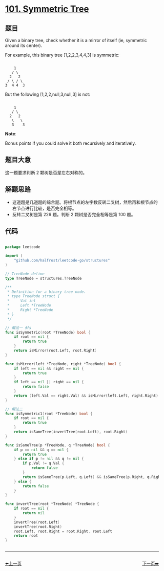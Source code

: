# [101. Symmetric Tree](https://leetcode.com/problems/symmetric-tree/)

## 题目


Given a binary tree, check whether it is a mirror of itself (ie, symmetric around its center).

For example, this binary tree [1,2,2,3,4,4,3] is symmetric:


```

    1
   / \
  2   2
 / \ / \
3  4 4  3

```

But the following [1,2,2,null,3,null,3] is not:

```

    1
   / \
  2   2
   \   \
   3    3

```

**Note**:   

Bonus points if you could solve it both recursively and iteratively.

## 题目大意

这一题要求判断 2 颗树是否是左右对称的。


## 解题思路

- 这道题是几道题的综合题。将根节点的左字数反转二叉树，然后再和根节点的右节点进行比较，是否完全相等。
- 反转二叉树是第 226 题。判断 2 颗树是否完全相等是第 100 题。




## 代码

```go

package leetcode

import (
	"github.com/halfrost/leetcode-go/structures"
)

// TreeNode define
type TreeNode = structures.TreeNode

/**
 * Definition for a binary tree node.
 * type TreeNode struct {
 *     Val int
 *     Left *TreeNode
 *     Right *TreeNode
 * }
 */

// 解法一 dfs
func isSymmetric(root *TreeNode) bool {
	if root == nil {
		return true
	}
	return isMirror(root.Left, root.Right)
}

func isMirror(left *TreeNode, right *TreeNode) bool {
	if left == nil && right == nil {
		return true
	}
	if left == nil || right == nil {
		return false
	}
	return (left.Val == right.Val) && isMirror(left.Left, right.Right) && isMirror(left.Right, right.Left)
}

// 解法二
func isSymmetric1(root *TreeNode) bool {
	if root == nil {
		return true
	}
	return isSameTree(invertTree(root.Left), root.Right)
}

func isSameTree(p *TreeNode, q *TreeNode) bool {
	if p == nil && q == nil {
		return true
	} else if p != nil && q != nil {
		if p.Val != q.Val {
			return false
		}
		return isSameTree(p.Left, q.Left) && isSameTree(p.Right, q.Right)
	} else {
		return false
	}
}

func invertTree(root *TreeNode) *TreeNode {
	if root == nil {
		return nil
	}
	invertTree(root.Left)
	invertTree(root.Right)
	root.Left, root.Right = root.Right, root.Left
	return root
}



```


----------------------------------------------
<div style="display: flex;justify-content: space-between;align-items: center;">
<p><a href="https://books.halfrost.com/leetcode/ChapterFour/0100~0199/0100.Same-Tree/">⬅️上一页</a></p>
<p><a href="https://books.halfrost.com/leetcode/ChapterFour/0100~0199/0102.Binary-Tree-Level-Order-Traversal/">下一页➡️</a></p>
</div>
